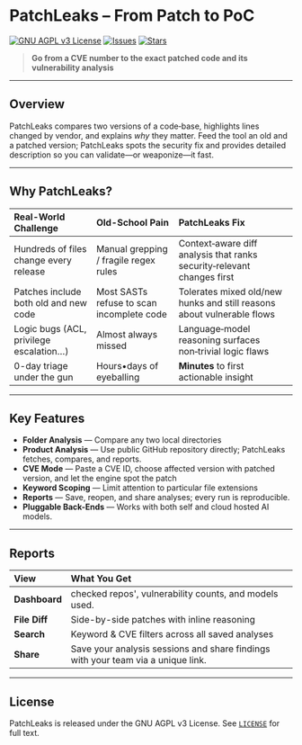 # PatchLeaks – From Patch to PoC  
[![GNU AGPL v3 License](https://img.shields.io/badge/License-GNU%20AGPL%20v3-blue)](LICENSE)
[![Issues](https://img.shields.io/github/issues/hatlesswizard/patchleaks)](https://github.com/hatlesswizard/patchleaks/issues)
[![Stars](https://img.shields.io/github/stars/hatlesswizard/patchleaks?style=social)](https://github.com/hatlesswizard/patchleaks/stargazers)

> **Go from a CVE number to the exact patched code and its vulnerability analysis**

---

## Overview
PatchLeaks compares two versions of a code‑base, highlights lines changed by vendor, and explains *why* they matter. Feed the tool an old and a patched version; PatchLeaks spots the security fix and provides detailed description so you can validate—or weaponize—it fast.

---

## Why PatchLeaks?
| **Real-World Challenge** | **Old-School Pain** | **PatchLeaks Fix** |
| :-- | :-- | :-- |
| Hundreds of files change every release | Manual grepping / fragile regex rules | Context‑aware diff analysis that ranks security‑relevant changes first |
| Patches include both old and new code | Most SASTs refuse to scan incomplete code | Tolerates mixed old/new hunks and still reasons about vulnerable flows |
| Logic bugs (ACL, privilege escalation…) | Almost always missed | Language‑model reasoning surfaces non‑trivial logic flaws |
| 0-day triage under the gun | Hours•days of eyeballing | **Minutes** to first actionable insight |

---

## Key Features
- **Folder Analysis** — Compare any two local directories  
- **Product Analysis** — Use public GitHub repository directly; PatchLeaks fetches, compares, and reports.
- **CVE Mode** — Paste a CVE ID, choose affected version with patched version, and let the engine spot the patch
- **Keyword Scoping** — Limit attention to particular file extensions
- **Reports** — Save, reopen, and share analyses; every run is reproducible.
- **Pluggable Back-Ends** — Works with both self and cloud hosted AI models.


---

## Reports

| View          | What You Get                                                     |
| :------------ | :--------------------------------------------------------------- |
| **Dashboard** | checked repos', vulnerability counts, and models used.           |
| **File Diff** | Side-by-side patches with inline reasoning                       |
| **Search**    | Keyword & CVE filters across all saved analyses                  |
| **Share**     | Save your analysis sessions and share findings with your team via a unique link. |


---

## License

PatchLeaks is released under the GNU AGPL v3 License. See [`LICENSE`](LICENSE) for full text.

